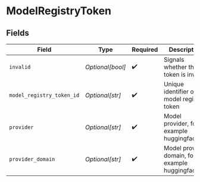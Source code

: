 # ModelRegistryToken


## Fields

| Field                                             | Type                                              | Required                                          | Description                                       |
| ------------------------------------------------- | ------------------------------------------------- | ------------------------------------------------- | ------------------------------------------------- |
| `invalid`                                         | *Optional[bool]*                                  | :heavy_check_mark:                                | Signals whether the token is invalid.             |
| `model_registry_token_id`                         | *Optional[str]*                                   | :heavy_check_mark:                                | Unique identifier of the model registry token     |
| `provider`                                        | *Optional[str]*                                   | :heavy_check_mark:                                | Model provider, for example huggingface           |
| `provider_domain`                                 | *Optional[str]*                                   | :heavy_check_mark:                                | Model provider domain, for example huggingface.co |